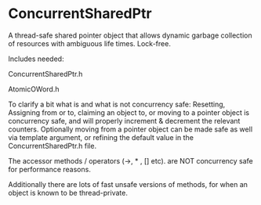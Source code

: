 # ConcurrentSharedPtr

A thread-safe shared pointer object that allows dynamic garbage collection of resources with ambiguous life times. Lock-free.

Includes needed:

ConcurrentSharedPtr.h

AtomicOWord.h




To clarify a bit what is and what is not concurrency safe: Resetting, Assigning from or to, claiming an object to, or moving to a pointer object is concurrency safe, and will properly increment & decrement the relevant counters. Optionally moving from a pointer object can be made safe as well via template argument, or refining the default value in the ConcurrentSharedPtr.h file. 

The accessor methods / operators (->, * , [] etc). are NOT concurrency safe for performance reasons. 

Additionally there are lots of fast unsafe versions of methods, for when an object is known to be thread-private.
